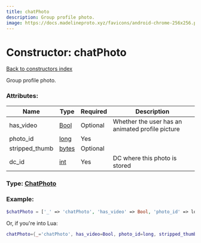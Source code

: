 ```yaml
---
title: chatPhoto
description: Group profile photo.
image: https://docs.madelineproto.xyz/favicons/android-chrome-256x256.png
---
```

# Constructor: chatPhoto  
[Back to constructors index](index.md)



Group profile photo.

### Attributes:

| Name     |    Type       | Required | Description |
|----------|---------------|----------|-------------|
|has\_video|[Bool](../types/Bool.md) | Optional|Whether the user has an animated profile picture|
|photo\_id|[long](../types/long.md) | Yes|
|stripped\_thumb|[bytes](../types/bytes.md) | Optional|
|dc\_id|[int](../types/int.md) | Yes|DC where this photo is stored|



### Type: [ChatPhoto](../types/ChatPhoto.md)


### Example:

```php
$chatPhoto = ['_' => 'chatPhoto', 'has_video' => Bool, 'photo_id' => long, 'stripped_thumb' => 'bytes', 'dc_id' => int];
```  


Or, if you're into Lua:

```lua
chatPhoto={_='chatPhoto', has_video=Bool, photo_id=long, stripped_thumb='bytes', dc_id=int}

```


